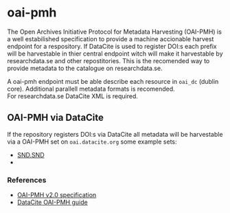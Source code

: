 # oai-pmh

The Open Archives Initiative Protocol for Metadata Harvesting (OAI-PMH) is a well estabilished specification to provide a machine accionable harvest endpoint for a respository. If DataCite is used to register DOI:s each prefix will be harvestable in thier central endpoint witch will make it harvestable by researchdata.se and other repostitories.
This is the recomended way to provide metadata to the catalogue on researchdata.se.

A oai-pmh endpoint must be able describe each resource in `oai_dc` (dublin core). Additional parallell metadata formats is recomended.  
For researchdata.se DataCite XML is required.

## OAI-PMH via DataCite
If the repository registers DOI:s via DataCite all metadata will be harvestable via a OAI-PMH set on `oai.datacite.org` some example sets:  

* [SND.SND](https://oai.datacite.org/oai/?verb=ListRecords&metadataPrefix=datacite&set=SND.SND)
* 



### References

* [OAI-PMH v2.0 specification](http://www.openarchives.org/OAI/openarchivesprotocol.html)
* [DataCite OAI-PMH guide](https://support.datacite.org/docs/datacite-oai-pmh)
